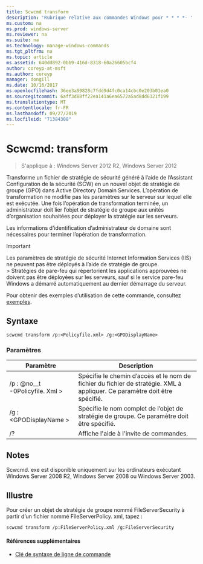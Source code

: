 ```yaml
---
title: Scwcmd transform
description: 'Rubrique relative aux commandes Windows pour * * * *- '
ms.custom: na
ms.prod: windows-server
ms.reviewer: na
ms.suite: na
ms.technology: manage-windows-commands
ms.tgt_pltfrm: na
ms.topic: article
ms.assetid: 640dd892-0bb9-416d-8318-60a26605bcf4
author: coreyp-at-msft
ms.author: coreyp
manager: dongill
ms.date: 10/16/2017
ms.openlocfilehash: 36ee3a99828c7fdd9d4fc0ca14cbc0e203b01ea0
ms.sourcegitcommit: 6aff3d88ff22ea141a6ea6572a5ad8dd6321f199
ms.translationtype: MT
ms.contentlocale: fr-FR
ms.lasthandoff: 09/27/2019
ms.locfileid: "71384308"
---
```

# <a name="scwcmd-transform"></a>Scwcmd: transform

> S'applique à : Windows Server 2012 R2, Windows Server 2012

Transforme un fichier de stratégie de sécurité généré à l’aide de l’Assistant Configuration de la sécurité (SCW) en un nouvel objet de stratégie de groupe (GPO) dans Active Directory Domain Services. L’opération de transformation ne modifie pas les paramètres sur le serveur sur lequel elle est exécutée. Une fois l’opération de transformation terminée, un administrateur doit lier l’objet de stratégie de groupe aux unités d’organisation souhaitées pour déployer la stratégie sur les serveurs.

Les informations d’identification d’administrateur de domaine sont nécessaires pour terminer l’opération de transformation.

> [!IMPORTANT]
> Les paramètres de stratégie de sécurité Internet Information Services (IIS) ne peuvent pas être déployés à l’aide de stratégie de groupe.</br>> Stratégies de pare-feu qui répertorient les applications approuvées ne doivent pas être déployées sur les serveurs, sauf si le service pare-feu Windows a démarré automatiquement au dernier démarrage du serveur.

Pour obtenir des exemples d’utilisation de cette commande, consultez [exemples](#BKMK_Examples).

## <a name="syntax"></a>Syntaxe

```
scwcmd transform /p:<Policyfile.xml> /g:<GPODisplayName>
```

### <a name="parameters"></a>Paramètres

|Paramètre|Description|
|---------|-----------|
|/p : @no__t -0Policyfile. Xml >|Spécifie le chemin d’accès et le nom de fichier du fichier de stratégie. XML à appliquer. Ce paramètre doit être spécifié.|
|/g : \<GPODisplayName >|Spécifie le nom complet de l’objet de stratégie de groupe. Ce paramètre doit être spécifié.|
|/?|Affiche l'aide à l'invite de commandes.|

## <a name="remarks"></a>Notes

Scwcmd. exe est disponible uniquement sur les ordinateurs exécutant Windows Server 2008 R2, Windows Server 2008 ou Windows Server 2003.

## <a name="BKMK_Examples"></a>Illustre

Pour créer un objet de stratégie de groupe nommé FileServerSecurity à partir d’un fichier nommé FileServerPolicy. xml, tapez :
```
scwcmd transform /p:FileServerPolicy.xml /g:FileServerSecurity
```

#### <a name="additional-references"></a>Références supplémentaires

-   [Clé de syntaxe de ligne de commande](command-line-syntax-key.md)